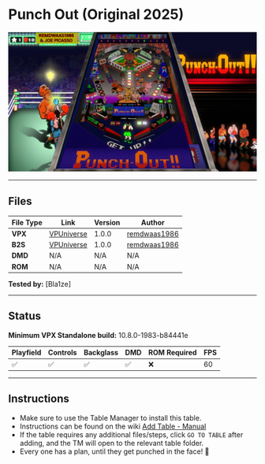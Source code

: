 # Punch Out (Original 2025)

![Table Preview](../../images/vpx-punchout.jpg)

---

## Files
| File Type | Link | Version | Author | 
|-----------|--------|----------|--------------|
| **VPX** | [VPUniverse](https://vpuniverse.com/files/file/23522-punchout/) | 1.0.0 | [remdwaas1986](https://vpuniverse.com/profile/28048-remdwaas1986/) |
| **B2S** | [VPUniverse](https://vpuniverse.com/files/file/23522-punchout/) | 1.0.0 |[remdwaas1986](https://vpuniverse.com/profile/28048-remdwaas1986/) |
| **DMD** | N/A | N/A | N/A |
| **ROM** | N/A | N/A | N/A |

**Tested by:** [Bla1ze]

---

## Status

**Minimum VPX Standalone build:** 10.8.0-1983-b84441e

| Playfield | Controls | Backglass | DMD | ROM Required | FPS | 
|-----------|----------|-----------|-----|--------------|-----|
| :white_check_mark: | :white_check_mark: | :white_check_mark: | :white_check_mark: | :x: | 60 |

---

## Instructions

- Make sure to use the Table Manager to install this table.
- Instructions can be found on the wiki [Add Table - Manual](https://github.com/LegendsUnchained/vpx-standalone-alp4k/wiki/%5B04%5D-%F0%9F%A7%A1-TM-%E2%80%90-Other-Features#add-table---manual)
- If the table requires any additional files/steps, click `GO TO TABLE` after adding, and the TM will open to the relevant table folder.
- Every one has a plan, until they get punched in the face! 🥊

